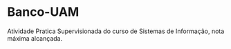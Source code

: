 # Banco-UAM
Atividade Pratica Supervisionada do curso de Sistemas de Informação, nota máxima alcançada.

